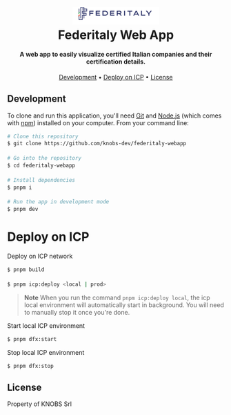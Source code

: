 
<h1 align="center">
  <br>
  <a href="https://federitaly.it"><img src="./public/assets/images/logo-blue.png" alt="Federitaly logo" width="200"></a>
  <br>
  Federitaly Web App
  <br>
</h1>

<h4 align="center">A web app to easily visualize certified Italian companies and their certification details.</h4>

<p align="center">
<!-- BADGES HERE -->
<!--  example badge
  <a href="https://badge.fury.io/js/electron-markdownify">
    <img src="https://badge.fury.io/js/electron-markdownify.svg"
         alt="Gitter">
  </a>
-->
</p>

<p align="center">
  <a href="#development">Development</a> •
  <a href="#deploy">Deploy on ICP</a> •
  <a href="#license">License</a>
</p>

<!-- ![screenshot](https://raw.githubusercontent.com/amitmerchant1990/electron-markdownify/master/app/img/markdownify.gif) -->

## Development

To clone and run this application, you'll need [Git](https://git-scm.com) and [Node.js](https://nodejs.org/en/download/) (which comes with [npm](http://npmjs.com)) installed on your computer. From your command line:

```bash
# Clone this repository
$ git clone https://github.com/knobs-dev/federitaly-webapp

# Go into the repository
$ cd federitaly-webapp

# Install dependencies
$ pnpm i

# Run the app in development mode
$ pnpm dev
```

# Deploy on ICP

Deploy on ICP network
```bash
$ pnpm build

$ pnpm icp:deploy <local | prod>
```

> **Note**
> When you run the command `pnpm icp:deploy local`, the icp local environment will automatically start in background. You will need to manually stop it once you're done.

Start local ICP environment
```bash
$ pnpm dfx:start
```

Stop local ICP environment
```bash
$ pnpm dfx:stop
```



## License

Property of KNOBS Srl